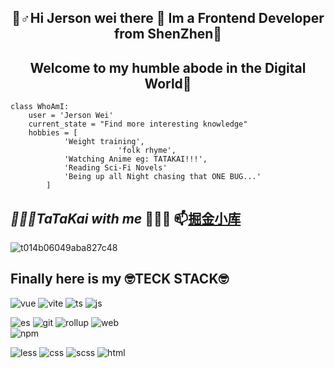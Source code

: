  <h2 align='center'>🖖♂️Hi Jerson wei there 🎉 Im a Frontend Developer from ShenZhen💪</h2>
 <h2 align='center'>Welcome to my humble abode in the Digital World🤗</h2>

```
class WhoAmI:
	user = 'Jerson Wei'
   	current_state = "Find more interesting knowledge"
   	hobbies = [
   			'Weight training',
                        'folk rhyme',
   			'Watching Anime eg: TATAKAI!!!',
   			'Reading Sci-Fi Novels'
   			'Being up all Night chasing that ONE BUG...'
   		]
```

## _🏃‍🏃‍🏃‍TaTaKai with me_ 🏃‍🏃‍🏃‍                          📫<span align='right'>[掘金小库](https://juejin.cn/column/7089050969648365581)</span>          
![t014b06049aba827c48](https://user-images.githubusercontent.com/102666924/164056080-8d8a559b-bc2f-42f8-ac8d-a403a5267dd6.jpg)


## Finally here is my 🤓TECK STACK🤓
![vue](https://user-images.githubusercontent.com/102666924/164064855-d2bfcd3c-0d33-418d-83b2-f3075d0e0437.svg)
![vite](https://user-images.githubusercontent.com/102666924/164064839-1e14aa32-8b3e-4264-b082-2573d9786cd5.svg)
![ts](https://user-images.githubusercontent.com/102666924/164064817-4a0d9faf-91e4-490a-94bc-74c66efe85a3.svg)
![js](https://user-images.githubusercontent.com/102666924/164064791-1ffd1965-568d-40ff-85c5-12372d8db49c.svg) <br />

![es](https://user-images.githubusercontent.com/102666924/164064756-cce20d25-d826-4d56-a047-a06e0971a8a6.svg)
![git](https://user-images.githubusercontent.com/102666924/164064764-caef610d-692e-4470-958e-574639e924e8.svg)
![rollup](https://user-images.githubusercontent.com/102666924/164064800-44eb6a02-3abe-4e5a-b813-f5dfaa7a7b8f.svg)
![web](https://user-images.githubusercontent.com/102666924/164064865-1451a366-28f0-4f6c-a48f-cc7a9ea69746.svg)  <br />
![npm](https://user-images.githubusercontent.com/102666924/164882852-cae016aa-ddfe-4347-9a12-9a4b905c5237.svg)

![less](https://user-images.githubusercontent.com/102666924/164064909-4c33856d-6ce6-4c9c-98d3-0266f7fd62d4.svg)
![css](https://user-images.githubusercontent.com/102666924/164064687-c2490e5e-5331-4638-96d4-6f989779170c.svg)
![scss](https://user-images.githubusercontent.com/102666924/164064805-fb5f1224-1c47-40de-9815-24916c585491.svg)
![html](https://user-images.githubusercontent.com/102666924/164064775-2eb033fd-c404-4266-bf53-cd5d731d57cd.svg)



<!--
**jersonwei/jersonwei** is a ✨ _special_ ✨ repository because its `README.md` (this file) appears on your GitHub profile.

Here are some ideas to get you started:

- 🔭 I’m currently working on ...
- 🌱 I’m currently learning ...
- 👯 I’m looking to collaborate on ...
- 🤔 I’m looking for help with ...
- 💬 Ask me about ...
- 📫 How to reach me: ...
- 😄 Pronouns: ...
- ⚡ Fun fact: ...
-->

